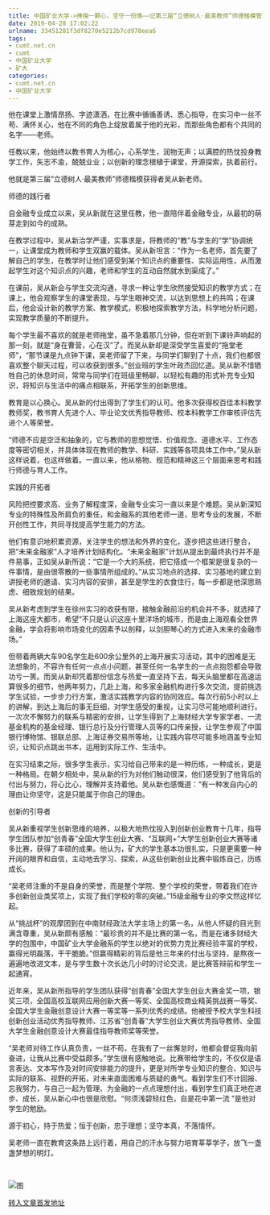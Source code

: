 ```yaml
---
title: 中国矿业大学->捧掬一颗心，坚守一份情——记第三届“立德树人·最美教师”师德楷模管理学院吴从新 | cumt.net.cn
date: 2019-04-28 17:02:22
urlname: 33451281f3df8270e5212b7cd978eea6
tags: 
- cumt.net.cn
- cumt
- 中国矿业大学
- 矿大
categories:
- cumt.net.cn
- 中国矿业大学
---
```


他在课堂上激情昂扬、字迹潇洒，在比赛中循循善诱、悉心指导，在实习中一丝不苟、满怀关心，他在不同的角色上绽放着属于他的光彩，而那些角色都有个共同的名字——老师。

任教以来，他始终以教书育人为核心，心系学生，润物无声；以满腔的热忱投身教学工作，矢志不渝，兢兢业业；以创新的理念根植于课堂，开源探索，执着前行。

他就是第三届“立德树人·最美教师”师德楷模获得者吴从新老师。

师德的践行者

自金融专业成立以来，吴从新就在这里任教，他一直陪伴着金融专业，从最初的萌芽走到如今的成熟。

在教学过程中，吴从新治学严谨，实事求是，将教师的“教”与学生的“学”协调统一，让课堂成为教师和学生双赢的载体。吴从新坦言：“作为一名老师，首先要了解自己的学生，在教学时让他们感受到某个知识点的重要性、实际运用性，从而激起学生对这个知识点的兴趣，老师和学生的互动自然就水到渠成了。”

在课前，吴从新会与学生交流沟通，寻求一种让学生欣然接受知识的教学方式；在课上，他会观察学生的课堂表现，与学生眼神交流，以达到思想上的共鸣；在课后，他会设计新的教学方案、教学模式，积极地探索教学方法，科学地分析问题，实现教学质量的不断提升。

每个学生最不喜欢的就是老师拖堂，虽不急着那几分钟，但在听到下课铃声响起的那一刻，就是“身在曹营，心在汉”了。而吴从新却是深受学生喜爱的“拖堂老师”，“那节课是九点钟下课，吴老师留了下来，与同学们聊到了十点，我们也都很喜欢整个聊天过程，可以收获到很多。”创业班的学生叶政杰回忆道。吴从新不惜牺牲自己的休息时间，常常与同学们在班级里畅聊，以轻松有趣的形式补充专业知识，将知识与生活中的痛点相联系，开拓学生的创新思维。

教育是以心换心。吴从新的付出得到了学生们的认可。他多次获得校百佳本科教学教师奖，教书育人先进个人、毕业论文优秀指导教师、校本科教学工作审核评估先进个人等荣誉。

“师德不应是空泛和抽象的，它与教师的思想觉悟、价值观念、道德水平、工作态度等密切相关，并具体体现在教师的教学、科研、实践等各项具体工作中。”吴从新这样说着，也这样做着。一直以来，他从格物、规范和精神这三个层面来思考和践行师德与育人工作。

实践的开拓者

风险把控要求高、业务了解程度深，金融专业实习一直以来是个难题。吴从新深知专业的特殊性及所肩负的重任，和金融系的其他老师一道，思考专业的发展，不断开创性工作，共同寻找提高学生能力的方法。

他们有意识地积累资源，关注学生的想法和外界的变化，逐步把这些进行整合，把“未来金融家”人才培养计划结构化。“未来金融家”计划从提出到最终执行并不是件易事，正如吴从新所说：“它是一个大的系统，把它搭成一个框架是很复杂的一件事情，是由很零散的一些事情所组成的。”从实习地点的选择、实习基地的建立到讲授老师的邀请、实习内容的安排，甚至是学生的衣食住行，每一步都是他深思熟虑、细致规划的结果。

吴从新考虑到学生在徐州实习的收获有限，接触金融前沿的机会并不多，就选择了上海这座大都市，希望“不只是认识这座十里洋场的城市，而是由上海观看全世界金融，学会将影响市场变化的因素予以剖释，以剑胆琴心的方式进入未来的金融市场。”

但带着两辆大车90名学生赴600余公里外的上海开展实习活动，其中的困难是无法想象的，不容许有任何一点点小问题，甚至任何一名学生的一点点抱怨都会导致功亏一篑。而吴从新却凭着那份信念与热爱一直坚持下去，每天头脑里都在高速运算很多的细节，他两年努力，几赴上海，和多家金融机构进行多次交流，提前挑选学生试验，一步步力行方案，激活实践教学内容的协同效应。每次行前5小时以上的讲解，到达上海后的事无巨细，对学生感受的重视，让实习尽可能地顺利进行。一次次不懈努力的联系与精密的安排，让学生得到了上海财经大学专家学者、一流基金机构的基金经理、银行总行及分行管理人员等的口传亲授，让学生参观了中国银行博物馆、银联总部、上海证券交易所等地，让实践内容尽可能多地涵盖专业知识，让知识点跳出书本，运用到实际工作、生活中。

在实习结束之际，很多学生表示，实习给自己带来的是一种历练，一种成长，更是一种格局。在朝夕相处中，吴从新的行为对他们触动很深，他们感受到了他背后的付出与努力，将心比心，理解并支持着他。吴从新也感慨道：“有一种发自内心的理由让你坚守，这是只能属于你自己的理由。

创新的引导者

吴从新重视学生创新思维的培养，以极大地热忱投入到创新创业教育十几年，指导学生团队参加“创青春”全国大学生创业大赛、“互联网+”大学生创新创业大赛等诸多比赛，获得了丰硕的成果。他认为，矿大的学生基本功很扎实，只是更需要一种开阔的眼界和自信，主动地去学习、探索，从这些创新创业比赛中锻炼自己，历练成长。

“吴老师注重的不是自身的荣誉，而是整个学院、整个学校的荣誉，带着我们在许多创新创业类奖项上，实现了我们学校的零的突破。”15级金融专业的李文然这样忆起。

从“挑战杯”的观摩团到在中南财经政法大学主场上的第一名，从他人怀疑的目光到满含尊重，吴从新颇有感触：“最珍贵的并不是比赛的第一名，而是在诸多财经大学的包围中，中国矿业大学金融系的学生以绝对的优势力克比赛经验丰富的学校，赢得光明磊落，干干脆脆。”但赢得精彩的背后是他三年来的付出与坚持，是熬夜一遍遍地改进文本，是与学生数十次长达几小时的讨论交流，是比赛答辩前和学生一起通宵。

近年来，吴从新所指导的学生团队获得“创青春”全国大学生创业大赛金奖一项，银奖三项，全国高校互联网应用创新大赛一等奖、全国高校商业精英挑战赛一等奖、全国大学生金融创意设计大赛一等奖等一系列优秀的成绩。他被授予校大学生科技创新创业活动优秀指导教师、江苏省“创青春”大学生创业大赛优秀指导教师、全国大学生金融创意设计大赛最佳指导教师奖等荣誉。

“吴老师对待工作认真负责，一丝不苟，在我有了一丝懈怠时，他都会督促我向前奋进，让我从比赛中受益颇多。”学生很有感触地说。比赛带给学生的，不仅仅是语言表达、文本写作及对时间安排能力的提升，更是对所学专业知识的整合、知识与实际的联系、视野的开拓，对未来直面困难与质疑的勇气。看到学生们不计回报、忘我努力，与自己一起为管理、为金融的一点点理想付出，看到学生们真正地在进步、成长，吴从新心中也很是欣慰。“何须浅碧轻红色，自是花中第一流 ”是他对学生的勉励。

源于初心，持于热爱；恒于创新，忠于理想；坚守本真，不落情怀。

吴老师一直在教育这条路上远行着，用自己的汗水与努力培育莘莘学子，放飞一盏盏梦想的明灯。

  

![图](http://xwzx.cumt.edu.cn/_upload/article/images/78/c8/18bd0c7d46b696fa79e490096596/361120b4-fe7d-46c7-97c4-6bc1ef2c4ff3.jpg)

[转入文章首发地址](http://xwzx.cumt.edu.cn/65/50/c521a484688/page.htm)